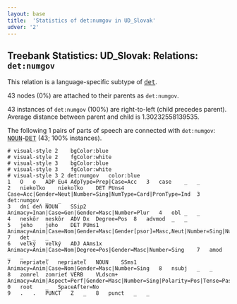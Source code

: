 ```yaml
---
layout: base
title:  'Statistics of det:numgov in UD_Slovak'
udver: '2'
---
```


## Treebank Statistics: UD_Slovak: Relations: `det:numgov`

This relation is a language-specific subtype of <tt><a href="sk-dep-det.html">det</a></tt>.

43 nodes (0%) are attached to their parents as `det:numgov`.

43 instances of `det:numgov` (100%) are right-to-left (child precedes parent).
Average distance between parent and child is 1.30232558139535.

The following 1 pairs of parts of speech are connected with `det:numgov`: <tt><a href="sk-pos-NOUN.html">NOUN</a></tt>-<tt><a href="sk-pos-DET.html">DET</a></tt> (43; 100% instances).


~~~ conllu
# visual-style 2	bgColor:blue
# visual-style 2	fgColor:white
# visual-style 3	bgColor:blue
# visual-style 3	fgColor:white
# visual-style 3 2 det:numgov	color:blue
1	O	o	ADP	Eu4	AdpType=Prep|Case=Acc	3	case	_	_
2	niekoľko	niekoľko	DET	PUns4	Case=Acc|Gender=Neut|Number=Sing|NumType=Card|PronType=Ind	3	det:numgov	_	_
3	dní	deň	NOUN	SSip2	Animacy=Inan|Case=Gen|Gender=Masc|Number=Plur	4	obl	_	_
4	neskôr	neskôr	ADV	Dx	Degree=Pos	8	advmod	_	_
5	jeho	jeho	DET	PUms1	Animacy=Anim|Case=Nom|Gender=Masc|Gender[psor]=Masc,Neut|Number=Sing|Number[psor]=Sing|Poss=Yes|PronType=Prs	7	det	_	_
6	veľký	veľký	ADJ	AAms1x	Animacy=Anim|Case=Nom|Degree=Pos|Gender=Masc|Number=Sing	7	amod	_	_
7	nepriateľ	nepriateľ	NOUN	SSms1	Animacy=Anim|Case=Nom|Gender=Masc|Number=Sing	8	nsubj	_	_
8	zomrel	zomrieť	VERB	VLdscm+	Animacy=Anim|Aspect=Perf|Gender=Masc|Number=Sing|Polarity=Pos|Tense=Past|VerbForm=Part	0	root	_	SpaceAfter=No
9	.	.	PUNCT	Z	_	8	punct	_	_

~~~


